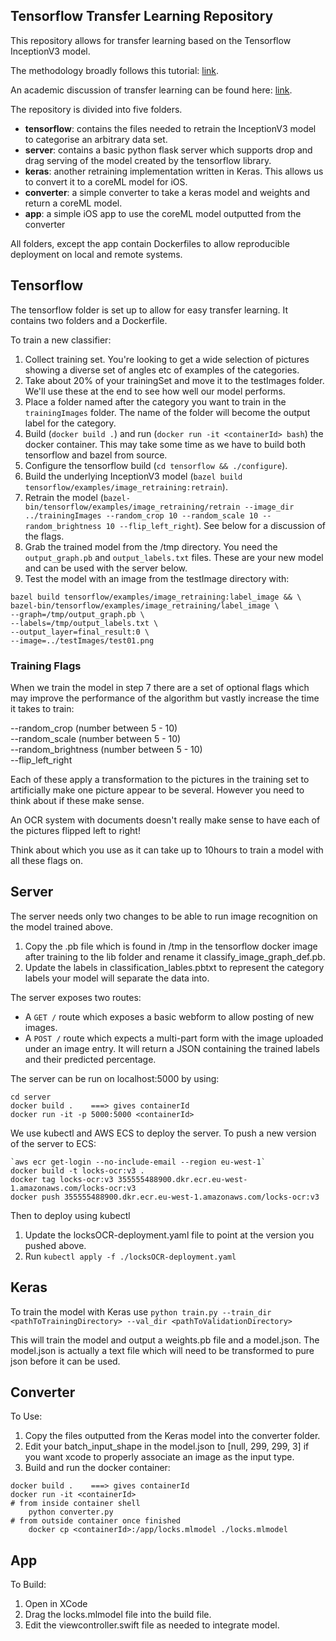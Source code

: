 ## Tensorflow Transfer Learning Repository

This repository allows for transfer learning based on the Tensorflow InceptionV3 model.

The methodology broadly follows this tutorial: [link](tensorflow.org/tutorials/image_retraining).

An academic discussion of transfer learning can be found here: [link](https://arxiv.org/pdf/1310.1531v1.pdf).

The repository is divided into five folders.

- **tensorflow**: contains the files needed to retrain the InceptionV3 model to categorise an arbitrary data set.
- **server**: contains a basic python flask server which supports drop and drag serving of the model created by the tensorflow library.
- **keras**: another retraining implementation written in Keras. This allows us to convert it to a coreML model for iOS.
- **converter**: a simple converter to take a keras model and weights and return a coreML model.
- **app**: a simple iOS app to use the coreML model outputted from the converter

All folders, except the app contain Dockerfiles to allow reproducible deployment on local and remote systems.

## Tensorflow

The tensorflow folder is set up to allow for easy transfer learning. It contains two folders and a Dockerfile.

To train a new classifier:

1. Collect training set. You're looking to get a wide selection of pictures showing a diverse set of angles etc of examples of the categories.       
2. Take about 20% of your trainingSet and move it to the testImages folder. We'll use these at the end to see how well our model performs.    
3. Place a folder named after the category you want to train in the `trainingImages` folder. The name of the folder will become the output label for the category.       
4. Build (`docker build .`) and run (`docker run -it <containerId> bash`) the docker container. This may take some time as we have to build both tensorflow and bazel from source.     
5. Configure the tensorflow build (`cd tensorflow && ./configure`).     
6. Build the underlying InceptionV3 model (`bazel build tensorflow/examples/image_retraining:retrain`).     
7. Retrain the model (`bazel-bin/tensorflow/examples/image_retraining/retrain --image_dir ../trainingImages --random_crop 10 --random_scale 10 --random_brightness 10 --flip_left_right`). See below for a discussion of the flags.   
8. Grab the trained model from the /tmp directory. You need the `output_graph.pb` and `output_labels.txt` files. These are your new model and can be used with the server below.   
9. Test the model with an image from the testImage directory with:   

```
bazel build tensorflow/examples/image_retraining:label_image && \
bazel-bin/tensorflow/examples/image_retraining/label_image \
--graph=/tmp/output_graph.pb \
--labels=/tmp/output_labels.txt \
--output_layer=final_result:0 \
--image=../testImages/test01.png
```

### Training Flags

When we train the model in step 7 there are a set of optional flags which may improve the performance of the algorithm but vastly increase the time it takes to train:

--random_crop (number between 5 - 10)   
--random_scale (number between 5 - 10)  
--random_brightness (number between 5 - 10)  
--flip_left_right

Each of these apply a transformation to the pictures in the training set to artificially make one picture appear to be several. However you need to think about if these make sense.

An OCR system with documents doesn't really make sense to have each of the pictures flipped left to right!

Think about which you use as it can take up to 10hours to train a model with all these flags on.

## Server

The server needs only two changes to be able to run image recognition on the model trained above.

1. Copy the .pb file which is found in /tmp in the tensorflow docker image after training to the lib folder and rename it classify_image_graph_def.pb.   
2. Update the labels in classification_lables.pbtxt to represent the category labels your model will separate the data into.   

The server exposes two routes:
- A `GET /` route which exposes a basic webform to allow posting of new images.   
- A `POST /` route which expects a multi-part form with the image uploaded under an image entry. It will return a JSON containing the trained labels and their predicted percentage.

The server can be run on localhost:5000 by using:

```
cd server
docker build .    ===> gives containerId
docker run -it -p 5000:5000 <containerId>
```

We use kubectl and AWS ECS to deploy the server. To push a new version of the server to ECS:

```
`aws ecr get-login --no-include-email --region eu-west-1`
docker build -t locks-ocr:v3 .
docker tag locks-ocr:v3 355555488900.dkr.ecr.eu-west-1.amazonaws.com/locks-ocr:v3
docker push 355555488900.dkr.ecr.eu-west-1.amazonaws.com/locks-ocr:v3
```

Then to deploy using kubectl

1. Update the locksOCR-deployment.yaml file to point at the version you pushed above.
2. Run `kubectl apply -f ./locksOCR-deployment.yaml`

## Keras

To train the model with Keras use `python train.py --train_dir <pathToTrainingDirectory> --val_dir <pathToValidationDirectory>`

This will train the model and output a weights.pb file and a model.json.
The model.json is actually a text file which will need to be transformed to pure json before it can be used.

## Converter

To Use:

1. Copy the files outputted from the Keras model into the converter folder.
2. Edit your batch_input_shape in the model.json to [null, 299, 299, 3] if you want xcode to properly associate an image as the input type.
3. Build and run the docker container:

```
docker build .    ===> gives containerId
docker run -it <containerId>
# from inside container shell
    python converter.py
# from outside container once finished
    docker cp <containerId>:/app/locks.mlmodel ./locks.mlmodel
```

## App

To Build:

1. Open in XCode
2. Drag the locks.mlmodel file into the build file.
3. Edit the viewcontroller.swift file as needed to integrate model.